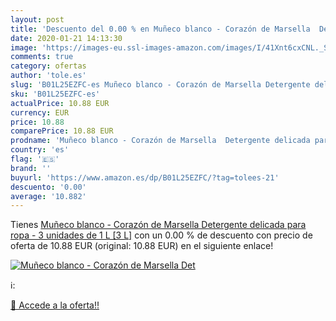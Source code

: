 ```yaml
---
layout: post
title: 'Descuento del 0.00 % en Muñeco blanco - Corazón de Marsella  Det'
date: 2020-01-21 14:13:30
image: 'https://images-eu.ssl-images-amazon.com/images/I/41Xnt6cxCNL._SL400_.jpg'
comments: true
category: ofertas
author: 'tole.es'
slug: 'B01L25EZFC-es Muñeco blanco - Corazón de Marsella Detergente delicada...'
sku: 'B01L25EZFC-es'
actualPrice: 10.88 EUR
currency: EUR
price: 10.88
comparePrice: 10.88 EUR
prodname: 'Muñeco blanco - Corazón de Marsella  Detergente delicada para ropa - 3 unidades de 1 L [3 L]'
country: 'es'
flag: '🇪🇸'
brand: ''
buyurl: 'https://www.amazon.es/dp/B01L25EZFC/?tag=tolees-21'
descuento: '0.00'
average: '10.882'
---
```


Tienes [Muñeco blanco - Corazón de Marsella  Detergente delicada para ropa - 3 unidades de 1 L [3 L]](https://www.amazon.es/dp/B01L25EZFC/?tag=tolees-21) con un 0.00 % de descuento con precio de oferta de 10.88 EUR (original: 10.88 EUR) en el siguiente enlace!

[![Muñeco blanco - Corazón de Marsella  Det](https://images-eu.ssl-images-amazon.com/images/I/41Xnt6cxCNL._SL400_.jpg)](https://www.amazon.es/dp/B01L25EZFC/?tag=tolees-21)

ℹ️:


[🛒 Accede a la oferta!!](https://www.amazon.es/dp/B01L25EZFC/?tag=tolees-21)
